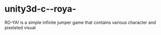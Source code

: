 # unity3d-c--roya-
RO-YA! is a simple infinite jumper game that contains various character and pixelated visual
